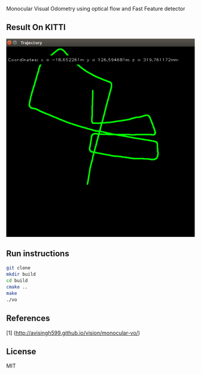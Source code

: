 
Monocular Visual Odometry using optical flow and Fast Feature detector

## Result On KITTI

![](Images/path_tracker.png)


## Run instructions

```bash
git clone
mkdir build
cd build 
cmake ..
make
./vo
```

## References
[1] (http://avisingh599.github.io/vision/monocular-vo/)


## License
MIT

